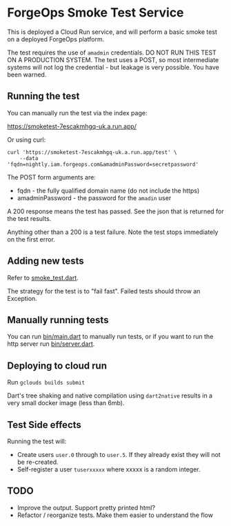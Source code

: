 # ForgeOps Smoke Test Service

This is deployed a Cloud Run service, and will perform 
a basic smoke test on a deployed ForgeOps platform.

The test requires the use of `amadmin` credentials. DO NOT RUN THIS TEST ON 
A PRODUCTION SYSTEM. The test uses a POST, so most intermediate systems will not
log the credential - but leakage is very possible. You have been warned.

## Running the test

You can manually run the test via the index page:

https://smoketest-7escakmhgq-uk.a.run.app/ 

Or using curl:
```
curl 'https://smoketest-7escakmhgq-uk.a.run.app/test' \
    --data 'fqdn=nightly.iam.forgeops.com&amadminPassword=secretpassword'
```

The POST form arguments are:
* fqdn - the fully qualified domain name (do not include the https)
* amadminPassword - the password for the `amadin` user

A 200 response means the test has passed. See the json that is returned for the test results.

Anything other than a 200 is a test failure. Note the test stops immediately on the first error. 

## Adding new tests

Refer to [smoke_test.dart](lib/smoke_test.dart).  

The strategy for the test is to "fail fast". Failed tests should throw an Exception. 

## Manually running tests

You can run [bin/main.dart](bin/main.dart) to manually run tests, or if you want to run
the http server run [bin/server.dart](bin/server.dart).

## Deploying to cloud run

Run `gclouds builds submit`

Dart's tree shaking and native compilation using `dart2native` results in a very small docker image (less than 6mb).


## Test Side effects

Running the test will:
 
* Create users `user.0` through to `user.5`. If they already exist they will not be re-created.
* Self-register a user `tuserxxxxx` where xxxxx is a random integer.


## TODO

* Improve the output. Support pretty printed html?
* Refactor / reorganize tests. Make them easier to understand the flow

